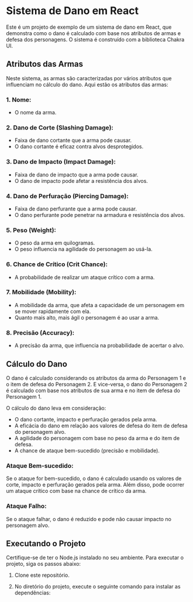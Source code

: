 # Sistema de Dano em React

Este é um projeto de exemplo de um sistema de dano em React, que demonstra como o dano é calculado com base nos atributos de armas e defesa dos personagens. O sistema é construído com a biblioteca Chakra UI.

## Atributos das Armas

Neste sistema, as armas são caracterizadas por vários atributos que influenciam no cálculo do dano. Aqui estão os atributos das armas:

### 1. **Nome:**
- O nome da arma.

### 2. **Dano de Corte (Slashing Damage):**
- Faixa de dano cortante que a arma pode causar.
- O dano cortante é eficaz contra alvos desprotegidos.

### 3. **Dano de Impacto (Impact Damage):**
- Faixa de dano de impacto que a arma pode causar.
- O dano de impacto pode afetar a resistência dos alvos.

### 4. **Dano de Perfuração (Piercing Damage):**
- Faixa de dano perfurante que a arma pode causar.
- O dano perfurante pode penetrar na armadura e resistência dos alvos.

### 5. **Peso (Weight):**
- O peso da arma em quilogramas.
- O peso influencia na agilidade do personagem ao usá-la.

### 6. **Chance de Crítico (Crit Chance):**
- A probabilidade de realizar um ataque crítico com a arma.

### 7. **Mobilidade (Mobility):**
- A mobilidade da arma, que afeta a capacidade de um personagem em se mover rapidamente com ela.
- Quanto mais alto, mais ágil o personagem é ao usar a arma.

### 8. **Precisão (Accuracy):**
- A precisão da arma, que influencia na probabilidade de acertar o alvo.

## Cálculo do Dano

O dano é calculado considerando os atributos da arma do Personagem 1 e o item de defesa do Personagem 2. E vice-versa, o dano do Personagem 2 é calculado com base nos atributos de sua arma e no item de defesa do Personagem 1.

O cálculo do dano leva em consideração:

- O dano cortante, impacto e perfuração gerados pela arma.
- A eficácia do dano em relação aos valores de defesa do item de defesa do personagem alvo.
- A agilidade do personagem com base no peso da arma e do item de defesa.
- A chance de ataque bem-sucedido (precisão e mobilidade).

### Ataque Bem-sucedido:

Se o ataque for bem-sucedido, o dano é calculado usando os valores de corte, impacto e perfuração gerados pela arma. Além disso, pode ocorrer um ataque crítico com base na chance de crítico da arma.

### Ataque Falho:

Se o ataque falhar, o dano é reduzido e pode não causar impacto no personagem alvo.

## Executando o Projeto

Certifique-se de ter o Node.js instalado no seu ambiente. Para executar o projeto, siga os passos abaixo:

1. Clone este repositório.

2. No diretório do projeto, execute o seguinte comando para instalar as dependências:
